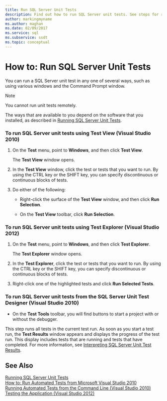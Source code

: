 ```yaml
---
title: Run SQL Server Unit Tests
description: Find out how to run SQL Server unit tests. See steps for running tests from various windows and tools in different versions of Visual Studio.
author: markingmyname
ms.author: maghan
ms.date: 02/09/2017
ms.service: sql
ms.subservice: ssdt
ms.topic: conceptual
---
```


# How to: Run SQL Server Unit Tests

You can run a SQL Server unit test in any one of several ways, such as using various windows and the Command Prompt window.  
  
> [!NOTE]  
> You cannot run unit tests remotely.  
  
The ways that are available to you depend on the software that you installed, as described in [Running SQL Server Unit Tests](../ssdt/running-sql-server-unit-tests.md).  
  
### To run SQL Server unit tests using Test View (Visual Studio 2010)  
  
1.  On the **Test** menu, point to **Windows**, and then click **Test View**.  
  
    The **Test View** window opens.  
  
2.  In the **Test View** window, click the test or tests that you want to run. By using the CTRL key or the SHIFT key, you can specify discontinuous or continuous blocks of tests.  
  
3.  Do either of the following:  
  
    -   Right-click the surface of the **Test View** window, and then click **Run Selection**.  
  
    -   On the **Test View** toolbar, click **Run Selection**.  
  
### To run SQL Server unit tests using Test Explorer (Visual Studio 2012)  
  
1.  On the **Test** menu, point to **Windows**, and then click **Test Explorer**.  
  
    The **Test Explorer** window opens.  
  
2.  In the **Test Explorer**, click the test or tests that you want to run. By using the CTRL key or the SHIFT key, you can specify discontinuous or continuous blocks of tests.  
  
3.  Right-click one of the highlighted tests and click **Run Selected Tests**.  
  
### To run SQL Server unit tests from the SQL Server Unit Test Designer (Visual Studio 2010)  
  
-   On the **Test Tools** toolbar, you will find buttons to start a project with or without the debugger.  
  
This step runs all tests in the current test run. As soon as you start a test run, the **Test Results** window appears and displays the progress of the test run. This display includes tests that are running and tests that have completed. For more information, see [Interpreting SQL Server Unit Test Results](../ssdt/interpreting-sql-server-unit-test-results.md).  
  
## See Also  
[Running SQL Server Unit Tests](../ssdt/running-sql-server-unit-tests.md)  
[How to: Run Automated Tests from Microsoft Visual Studio 2010](/previous-versions/visualstudio/visual-studio-2010/ms182470(v=vs.100))  
[Running Automated Tests from the Command Line (Visual Studio 2010)](/previous-versions/visualstudio/visual-studio-2010/ms182486(v=vs.100))  
[Testing the Application (Visual Studio 2012)](/azure/devops/test/overview)  
